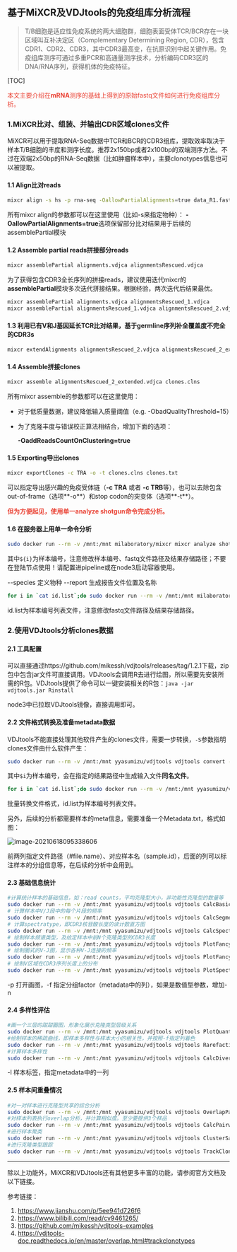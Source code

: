 ## 基于MiXCR及VDJtools的免疫组库分析流程

>T/B细胞是适应性免疫系统的两大细胞群，细胞表面受体TCR/BCR存在一块区域叫互补决定区（Complementary Determining Region, CDR），包含CDR1、CDR2、CDR3，其中CDR3最高变，在抗原识别中起关键作用。免疫组库测序可通过多重PCR和高通量测序技术，分析编码CDR3区的DNA/RNA序列，获得机体的免疫特征。



[TOC]

<span style="color:#EA4335;">本文主要介绍在**mRNA**测序的基础上得到的原始fastq文件如何进行免疫组库分析。</span>



### 1.MiXCR比对、组装、并输出CDR区域clones文件

MiXCR可以用于提取RNA-Seq数据中TCR和BCR的CDR3组库，提取效率取决于样本T/B细胞的丰度和测序长度。推荐2x150bp或者2x100bp的双端测序方法。不过在双端2x50bp的RNA-Seq数据（比如肿瘤样本中），主要clonotypes信息也可以被提取。



#### 1.1 Align比对reads

```bash
mixcr align -s hs -p rna-seq -OallowPartialAlignments=true data_R1.fastq.gz data_R2.fastq.gz alignments.vdjca
```

所有mixcr align的参数都可以在这里使用（比如-s来指定物种）：
 **-OallowPartialAlignments=true**选项保留部分比对结果用于后续的assemblePartial模块



#### 1.2 Assemble partial reads拼接部分reads

```bash
mixcr assemblePartial alignments.vdjca alignmentsRescued.vdjca
```

为了获得包含CDR3全长序列的拼接reads，建议使用迭代mixcr的**assemblePartial**模块多次迭代拼接结果。根据经验，两次迭代后结果最优。

```bash
mixcr assemblePartial alignments.vdjca alignmentsRescued_1.vdjca
mixcr assemblePartial alignmentsRescued_1.vdjca alignmentsRescued_2.vdjca
```



#### 1.3 利用已有V和J基因延长TCR比对结果，基于germline序列补全覆盖度不完全的CDR3s

```bash
mixcr extendAlignments alignmentsRescued_2.vdjca alignmentsRescued_2_extended.vdjca
```



#### 1.4 Assemble拼接clones

```bash
mixcr assemble alignmentsRescued_2_extended.vdjca clones.clns
```

所有mixcr assemble的参数都可以在这里使用：

- 对于低质量数据，建议降低输入质量阈值（e.g. -ObadQualityThreshold=15）

- 为了克隆丰度与错误校正算法相结合，增加下面的选项：

  **-OaddReadsCountOnClustering=true**



#### 1.5 Exporting导出clones

```bash
mixcr exportClones -c TRA -o -t clones.clns clones.txt
```

可以指定导出感兴趣的免疫受体链（**-c TRA** 或者 **-c TRB**等），也可以去除包含out-of-frame（选项**-o**）和stop codon的突变体（选项**-t**）。



<span style="color:#EA4335;">**但为方便起见，使用单一analyze shotgun命令完成分析。**</span>



#### 1.6 在服务器上用单一命令分析

```bash
sudo docker run --rm -v /mnt:/mnt milaboratory/mixcr mixcr analyze shotgun --species hs --starting-material rna --only-productive --report /mnt/vol2_ws/test/wbzhao/TCR/$i/$i.report /mnt/vol1_root/rendong/NGS_raw_data_tmp/RD206_20210402/R21031599-RD206-20210403-1-${i}_combined_R2.fastq.gz /mnt/vol1_root/rendong/NGS_raw_data_tmp/RD206_20210402/R21031599-RD206-20210403-1-${i}_combined_R1.fastq.gz /mnt/vol2_ws/test/wbzhao/TCR/$i/$i
```

其中`${i}`为样本编号，注意修改样本编号、fastq文件路径及结果存储路径；不要在登陆节点使用！请配置进pipeline或在node3启动容器使用。

--species 定义物种 --report 生成报告文件位置及名称 

```bash
for i in `cat id.list`;do sudo docker run --rm -v /mnt:/mnt milaboratory/mixcr mixcr analyze shotgun --species hs --starting-material rna --only-productive --report /mnt/vol2_ws/test/wbzhao/TCR/$i/$i.report /mnt/vol1_root/rendong/NGS_raw_data_tmp/RD206_20210402/R21031599-RD206-20210403-1-${i}_combined_R2.fastq.gz /mnt/vol1_root/rendong/NGS_raw_data_tmp/RD206_20210402/R21031599-RD206-20210403-1-${i}_combined_R1.fastq.gz /mnt/vol2_ws/test/wbzhao/TCR/$i/$i;done
```

id.list为样本编号列表文件，注意修改fastq文件路径及结果存储路径。



### 2.使用VDJtools分析clones数据

#### 2.1 工具配置

可以直接通过https://github.com/mikessh/vdjtools/releases/tag/1.2.1下载，zip包中包含jar文件可直接调用。VDJtools会调用R去进行绘图，所以需要先安装所需的R包。VDJtools提供了命令可以一键安装相关的R包：`java -jar vdjtools.jar Rinstall`

node3中已拉取VDJtools镜像，直接调用即可。



#### 2.2 文件格式转换及准备metadata数据

VDJtools不能直接处理其他软件产生的clones文件，需要一步转换，`-S`参数指明clones文件由什么软件产生：

```bash
sudo docker run --rm -v /mnt:/mnt yyasumizu/vdjtools vdjtools convert -S mixcr /mnt/vol2_ws/test/wbzhao/TCR/$i/$i.clonotypes.ALL.txt /mnt/vol2_ws/test/wbzhao/TCR/
```

其中`$i`为样本编号，会在指定的结果路径中生成输入文件**同名文件**。

```BASH
for i in `cat id.list`;do sudo docker run --rm -v /mnt:/mnt yyasumizu/vdjtools vdjtools convert -S mixcr /mnt/vol2_ws/test/wbzhao/TCR/$i/$i.clonotypes.ALL.txt /mnt/vol2_ws/test/wbzhao/TCR/;done
```

批量转换文件格式，id.list为样本编号列表文件。

另外，后续的分析都需要样本的meta信息，需要准备一个Metadata.txt，格式如图：

![image-20210618095338606](C:\Users\admin\Desktop\image-20210618095338606.png)

前两列指定文件路径（#file.name）、对应样本名（sample.id），后面的列可以标注样本的分组信息等，在后续的分析中会用到。



#### 2.3 基础信息统计

```bash
#计算统计样本的基础信息，如：read counts，平均克隆型大小，非功能性克隆型的数量等
sudo docker run --rm -v /mnt:/mnt yyasumizu/vdjtools vdjtools CalcBasicStats -m /mnt/vol2_ws/test/wbzhao/TCR/metadata.txt /mnt/vol2_ws/test/wbzhao/TCR/result/0
# 计算样本中V/J段中的每个片段的频率
sudo docker run --rm -v /mnt:/mnt yyasumizu/vdjtools vdjtools CalcSegmentUsage  -m /mnt/vol2_ws/test/wbzhao/TCR/metadata.txt -p -f group /mnt/vol2_ws/test/wbzhao/TCR/result/2
# 计算spectratype，即CDR3核苷酸长度的读计数直方图
sudo docker run --rm -v /mnt:/mnt yyasumizu/vdjtools vdjtools CalcSpectratype -m /mnt/vol2_ws/test/wbzhao/TCR/metadata.txt /mnt/vol2_ws/test/wbzhao/TCR/result/1
# 绘制样本频谱类型，及给定样本中前N个克隆类型的CDR3长度
sudo docker run --rm -v /mnt:/mnt yyasumizu/vdjtools vdjtools PlotFancySpectratype /mnt/vol2_ws/test/wbzhao/TCR/BP2103060062RL01S01.clonotypes.ALL.txt /mnt/vol2_ws/test/wbzhao/TCR/result/BP2103060062RL01S01
# 绘制圈式的V-J图，显示各种V-J连接的频率
sudo docker run --rm -v /mnt:/mnt yyasumizu/vdjtools vdjtools PlotFancyVJUsage /mnt/vol2_ws/test/wbzhao/TCR/BP2103060062RL01S01.clonotypes.ALL.txt /mnt/vol2_ws/test/wbzhao/TCR/result/BP2103060062RL01S01
# 绘制V区域在CDR3序列长度上的分布
sudo docker run --rm -v /mnt:/mnt yyasumizu/vdjtools vdjtools PlotSpectratypeV /mnt/vol2_ws/test/wbzhao/TCR/BP2103060062RL01S01.clonotypes.ALL.txt /mnt/vol2_ws/test/wbzhao/TCR/result/BP2103060062RL01S01
```

-p 打开画图，-f 指定分组factor（metadata中的列），如果是数值型参数，增加-n

#### 2.4 多样性评估

```bash
#画一个三层的甜甜圈图，形象化展示克隆类型层级关系
sudo docker run --rm -v /mnt:/mnt yyasumizu/vdjtools vdjtools PlotQuantileStats /mnt/vol2_ws/test/wbzhao/TCR/BP2103060062RL01S01.clonotypes.ALL.txt /mnt/vol2_ws/test/wbzhao/TCR/result/BP2103060062RL01S01
#绘制样本的稀疏曲线，即样本多样性与样本大小的相关性，并按照-f指定列着色
sudo docker run --rm -v /mnt:/mnt yyasumizu/vdjtools vdjtools RarefactionPlot -m /mnt/vol2_ws/test/wbzhao/TCR/metadata.txt -f group -l name /mnt/vol2_ws/test/wbzhao/TCR/result/8
#计算样本多样性
sudo docker run --rm -v /mnt:/mnt yyasumizu/vdjtools vdjtools CalcDiversityStats -m /mnt/vol2_ws/test/wbzhao/TCR/metadata.txt /mnt/vol2_ws/test/wbzhao/TCR/result/7
```

-l 样本标签，指定metadata中的一列

#### 2.5 样本间重叠情况

```bash
#对一对样本进行克隆型共享的综合分析
sudo docker run --rm -v /mnt:/mnt yyasumizu/vdjtools vdjtools OverlapPair -p /mnt/vol2_ws/test/wbzhao/TCR/BP2103060062RL01S01.clonotypes.ALL.txt /mnt/vol2_ws/test/wbzhao/TCR/BP2103060038RL01S01.clonotypes.ALL.txt /mnt/vol2_ws/test/wbzhao/TCR/result/9
#对样本列表执行overlap分析，并计算相似度。至少要提供3个样品
sudo docker run --rm -v /mnt:/mnt yyasumizu/vdjtools vdjtools CalcPairwiseDistances -m /mnt/vol2_ws/test/wbzhao/TCR/metadata.txt /mnt/vol2_ws/test/wbzhao/TCR/result/10
#进行样本聚类 
sudo docker run --rm -v /mnt:/mnt yyasumizu/vdjtools vdjtools ClusterSamples  -p -f group -l name /mnt/vol2_ws/test/wbzhao/TCR/result/10 /mnt/vol2_ws/test/wbzhao/TCR/result/10.group
#进行克隆类型跟踪
sudo docker run --rm -v /mnt:/mnt yyasumizu/vdjtools vdjtools TrackClonotypes -m /mnt/vol2_ws/test/wbzhao/TCR/metadata.txt -f group -p /mnt/vol2_ws/test/wbzhao/TCR/result/11
```

______

除以上功能外，MiXCR和VDJtools还有其他更多丰富的功能，请参阅官方文档及以下链接。

参考链接：

1. https://www.jianshu.com/p/5ee941d726f6
2. https://www.bilibili.com/read/cv9461265/
3. https://github.com/mikessh/vdjtools-examples
4. https://vdjtools-doc.readthedocs.io/en/master/overlap.html#trackclonotypes
